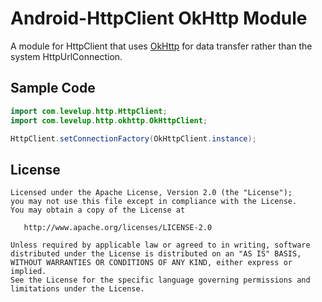 Android-HttpClient OkHttp Module
================================

A module for HttpClient that uses [OkHttp][1] for data transfer rather than the system HttpUrlConnection.

Sample Code
-----------

```java
import com.levelup.http.HttpClient;
import com.levelup.http.okhttp.OkHttpClient;

HttpClient.setConnectionFactory(OkHttpClient.instance);
```

License
-------

    Licensed under the Apache License, Version 2.0 (the "License");
    you may not use this file except in compliance with the License.
    You may obtain a copy of the License at

       http://www.apache.org/licenses/LICENSE-2.0

    Unless required by applicable law or agreed to in writing, software
    distributed under the License is distributed on an "AS IS" BASIS,
    WITHOUT WARRANTIES OR CONDITIONS OF ANY KIND, either express or implied.
    See the License for the specific language governing permissions and
    limitations under the License.

[1]: https://github.com/square/okhttp
